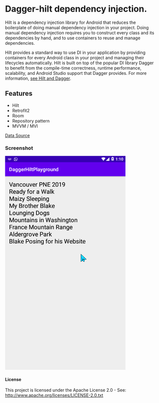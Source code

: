 # Dagger-hilt dependency injection.

Hilt is a dependency injection library for Android that reduces the boilerplate of doing manual dependency injection in your project. 
Doing manual dependency injection requires you to construct every class and its dependencies by hand, and to use containers to reuse and manage dependencies.

Hilt provides a standard way to use DI in your application by providing containers for every Android class in your project and managing their lifecycles automatically. 
Hilt is built on top of the popular DI library Dagger to benefit from the compile-time correctness, runtime performance, scalability, and Android Studio support that Dagger provides. For more information, [see Hilt and Dagger](https://developer.android.com/training/dependency-injection/hilt-android#hilt-and-dagger).

## Features 
- Hilt
- Retrofit2
- Room
- Repository pattern
- MVVM / MVI

[Data Source](https://open-api.xyz/) 

### Screenshot 

![MainActivity](image/screenshot1.png)






#### License
This project is licensed under the Apache License 2.0 - See: http://www.apache.org/licenses/LICENSE-2.0.txt